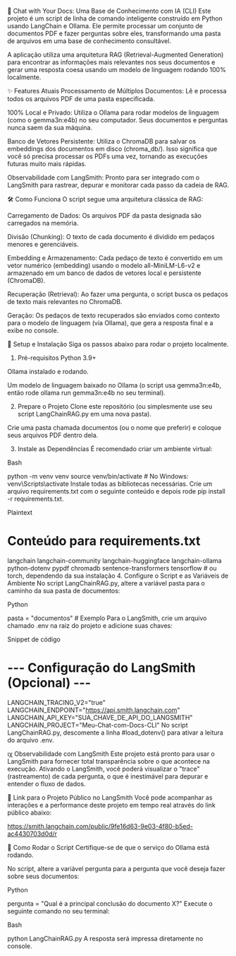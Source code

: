 📄 Chat with Your Docs: Uma Base de Conhecimento com IA (CLI)
Este projeto é um script de linha de comando inteligente construído em Python usando LangChain e Ollama. Ele permite processar um conjunto de documentos PDF e fazer perguntas sobre eles, transformando uma pasta de arquivos em uma base de conhecimento consultável.

A aplicação utiliza uma arquitetura RAG (Retrieval-Augmented Generation) para encontrar as informações mais relevantes nos seus documentos e gerar uma resposta coesa usando um modelo de linguagem rodando 100% localmente.

✨ Features Atuais
Processamento de Múltiplos Documentos: Lê e processa todos os arquivos PDF de uma pasta especificada.

100% Local e Privado: Utiliza o Ollama para rodar modelos de linguagem (como o gemma3n:e4b) no seu computador. Seus documentos e perguntas nunca saem da sua máquina.

Banco de Vetores Persistente: Utiliza o ChromaDB para salvar os embeddings dos documentos em disco (chroma_db/). Isso significa que você só precisa processar os PDFs uma vez, tornando as execuções futuras muito mais rápidas.

Observabilidade com LangSmith: Pronto para ser integrado com o LangSmith para rastrear, depurar e monitorar cada passo da cadeia de RAG.

🛠️ Como Funciona
O script segue uma arquitetura clássica de RAG:

Carregamento de Dados: Os arquivos PDF da pasta designada são carregados na memória.

Divisão (Chunking): O texto de cada documento é dividido em pedaços menores e gerenciáveis.

Embedding e Armazenamento: Cada pedaço de texto é convertido em um vetor numérico (embedding) usando o modelo all-MiniLM-L6-v2 e armazenado em um banco de dados de vetores local e persistente (ChromaDB).

Recuperação (Retrieval): Ao fazer uma pergunta, o script busca os pedaços de texto mais relevantes no ChromaDB.

Geração: Os pedaços de texto recuperados são enviados como contexto para o modelo de linguagem (via Ollama), que gera a resposta final e a exibe no console.

🚀 Setup e Instalação
Siga os passos abaixo para rodar o projeto localmente.

1. Pré-requisitos
Python 3.9+

Ollama instalado e rodando.

Um modelo de linguagem baixado no Ollama (o script usa gemma3n:e4b, então rode ollama run gemma3n:e4b no seu terminal).

2. Prepare o Projeto
Clone este repositório (ou simplesmente use seu script LangChainRAG.py em uma nova pasta).

Crie uma pasta chamada documentos (ou o nome que preferir) e coloque seus arquivos PDF dentro dela.

3. Instale as Dependências
É recomendado criar um ambiente virtual:

Bash

python -m venv venv
source venv/bin/activate  # No Windows: venv\Scripts\activate
Instale todas as bibliotecas necessárias. Crie um arquivo requirements.txt com o seguinte conteúdo e depois rode pip install -r requirements.txt.

Plaintext

# Conteúdo para requirements.txt
langchain
langchain-community
langchain-huggingface
langchain-ollama
python-dotenv
pypdf
chromadb
sentence-transformers
tensorflow # ou torch, dependendo da sua instalação
4. Configure o Script e as Variáveis de Ambiente
No script LangChainRAG.py, altere a variável pasta para o caminho da sua pasta de documentos:

Python

pasta = "documentos"  # Exemplo
Para o LangSmith, crie um arquivo chamado .env na raiz do projeto e adicione suas chaves:

Snippet de código

# --- Configuração do LangSmith (Opcional) ---
LANGCHAIN_TRACING_V2="true"
LANGCHAIN_ENDPOINT="https://api.smith.langchain.com"
LANGCHAIN_API_KEY="SUA_CHAVE_DE_API_DO_LANGSMITH"
LANGCHAIN_PROJECT="Meu-Chat-com-Docs-CLI"
No script LangChainRAG.py, descomente a linha #load_dotenv() para ativar a leitura do arquivo .env.

ιχ Observabilidade com LangSmith
Este projeto está pronto para usar o LangSmith para fornecer total transparência sobre o que acontece na execução. Ativando o LangSmith, você poderá visualizar o "trace" (rastreamento) de cada pergunta, o que é inestimável para depurar e entender o fluxo de dados.

🔗 Link para o Projeto Público no LangSmith
Você pode acompanhar as interações e a performance deste projeto em tempo real através do link público abaixo:

https://smith.langchain.com/public/9fe16d63-9e03-4f80-b5ed-ac4430703d0d/r

🏃 Como Rodar o Script
Certifique-se de que o serviço do Ollama está rodando.

No script, altere a variável pergunta para a pergunta que você deseja fazer sobre seus documentos:

Python

pergunta = "Qual é a principal conclusão do documento X?"
Execute o seguinte comando no seu terminal:

Bash

python LangChainRAG.py
A resposta será impressa diretamente no console.
